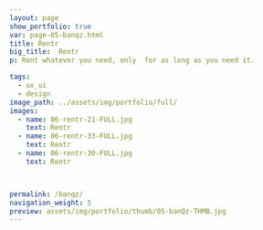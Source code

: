 ```yaml
---
layout: page
show_portfolio: true
var: page-05-banqz.html
title: Rentr
big_title:  Rentr
p: Rent whatever you need, only  for as long as you need it.

tags:
  - ux_ui
  - design
image_path: ../assets/img/portfolio/full/
images:
  - name: 06-rentr-21-FULL.jpg
    text: Rentr
  - name: 06-rentr-33-FULL.jpg
    text: Rentr
  - name: 06-rentr-30-FULL.jpg
    text: Rentr



permalink: /banqz/
navigation_weight: 5
preview: assets/img/portfolio/thumb/05-banQz-THMB.jpg
---
```


